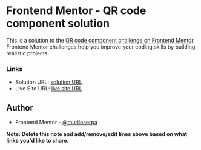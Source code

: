 # Frontend Mentor - QR code component solution

This is a solution to the [QR code component challenge on Frontend Mentor](https://www.frontendmentor.io/challenges/qr-code-component-iux_sIO_H). Frontend Mentor challenges help you improve your coding skills by building realistic projects. 

### Links

- Solution URL: [solution URL](https://www.frontendmentor.io/challenges/qr-code-component-iux_sIO_H/hub/qrcodecomponentmain-solution-ByF9OA3X5)
- Live Site URL: [live site URL](https://muriloserpa.github.io/FM-qr-code-component/)

## Author

- Frontend Mentor - [@muriloserpa](https://www.frontendmentor.io/profile/muriloserpa)

**Note: Delete this note and add/remove/edit lines above based on what links you'd like to share.**
